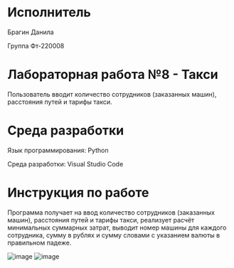# Исполнитель
Брагин Данила

Группа Фт-220008

# Лабораторная работа №8 - Такси
Пользователь вводит количество сотрудников (заказанных машин), расстояния путей и тарифы такси.


# Среда разработки
Язык программирования: Python

Среда разработки: Visual Studio Code

# Инструкция по работе
Программа получает на ввод количество сотрудников (заказанных машин), расстояния путей и тарифы такси, реализует расчёт минимальных суммарных затрат, выводит номер машины для каждого сотрудника, сумму в рублях и сумму словами с указанием валюты в правильном падеже.

![image](https://github.com/scoundrel-343/laboratornaya-8/assets/146209505/d8971181-cc26-4664-b003-c264e0be9ef4)
![image](https://github.com/scoundrel-343/laboratornaya-8/assets/146209505/772998ba-6feb-44b9-bb0e-08f5aa0ea20a)
